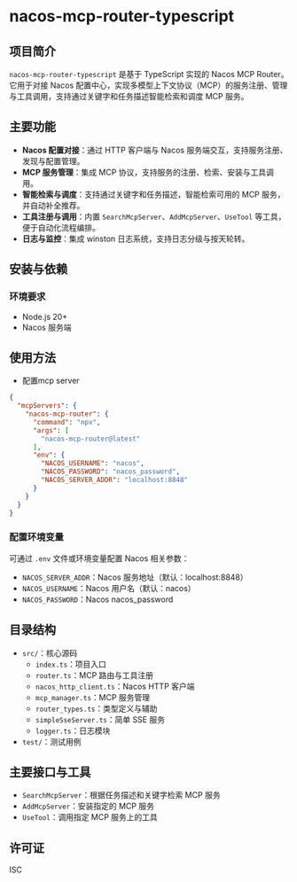 # nacos-mcp-router-typescript

## 项目简介

`nacos-mcp-router-typescript` 是基于 TypeScript 实现的 Nacos MCP Router。它用于对接 Nacos 配置中心，实现多模型上下文协议（MCP）的服务注册、管理与工具调用，支持通过关键字和任务描述智能检索和调度 MCP 服务。

## 主要功能

- **Nacos 配置对接**：通过 HTTP 客户端与 Nacos 服务端交互，支持服务注册、发现与配置管理。
- **MCP 服务管理**：集成 MCP 协议，支持服务的注册、检索、安装与工具调用。
- **智能检索与调度**：支持通过关键字和任务描述，智能检索可用的 MCP 服务，并自动补全推荐。
- **工具注册与调用**：内置 `SearchMcpServer`、`AddMcpServer`、`UseTool` 等工具，便于自动化流程编排。
- **日志与监控**：集成 winston 日志系统，支持日志分级与按天轮转。

## 安装与依赖

### 环境要求
- Node.js 20+
- Nacos 服务端


## 使用方法

- 配置mcp server
```json
{
  "mcpServers": {
    "nacos-mcp-router": {
      "command": "npx",
      "args": [
        "nacos-mcp-router@latest"
      ],
      "env": {
        "NACOS_USERNAME": "nacos",
        "NACOS_PASSWORD": "nacos_password",
        "NACOS_SERVER_ADDR": "localhost:8848"
      }
    }
  }
}
```

### 配置环境变量

可通过 `.env` 文件或环境变量配置 Nacos 相关参数：

- `NACOS_SERVER_ADDR`：Nacos 服务地址（默认：localhost:8848）
- `NACOS_USERNAME`：Nacos 用户名（默认：nacos）
- `NACOS_PASSWORD`：Nacos nacos_password

## 目录结构

- `src/`：核心源码
  - `index.ts`：项目入口
  - `router.ts`：MCP 路由与工具注册
  - `nacos_http_client.ts`：Nacos HTTP 客户端
  - `mcp_manager.ts`：MCP 服务管理
  - `router_types.ts`：类型定义与辅助
  - `simpleSseServer.ts`：简单 SSE 服务
  - `logger.ts`：日志模块
- `test/`：测试用例

## 主要接口与工具

- `SearchMcpServer`：根据任务描述和关键字检索 MCP 服务
- `AddMcpServer`：安装指定的 MCP 服务
- `UseTool`：调用指定 MCP 服务上的工具

## 许可证

ISC 
